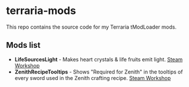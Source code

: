 # terraria-mods
This repo contains the source code for my Terraria tModLoader mods.

## Mods list

* **LifeSourcesLight** - Makes heart crystals & life fruits emit light. [Steam Workshop](https://steamcommunity.com/sharedfiles/filedetails/?id=2853619836)
* **ZenithRecipeTooltips** - Shows "Required for Zenith" in the tooltips of every sword used in the Zenith crafting recipe. [Steam Workshop](https://steamcommunity.com/sharedfiles/filedetails/?id=2853617132)

